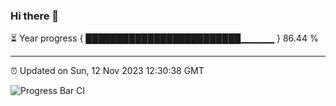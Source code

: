 ### Hi there 👋

⏳ Year progress { █████████████████████████▁▁▁▁▁ } 86.44 %

---

⏰ Updated on Sun, 12 Nov 2023 12:30:38 GMT

![Progress Bar CI](https://github.com/ZhaoGui/ZhaoGui/workflows/Progress%20Bar%20CI/badge.svg)
